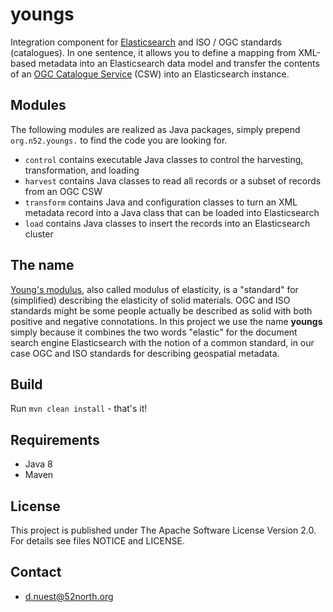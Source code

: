 # youngs

Integration component for [Elasticsearch](https://www.elastic.co/products/elasticsearch) and ISO / OGC standards (catalogues). In one sentence, it allows you to define a mapping from XML-based metadata into an Elasticsearch data model and transfer the contents of an [OGC Catalogue Service](http://www.opengeospatial.org/standards/cat) (CSW) into an Elasticsearch instance.

## Modules

The following modules are realized as Java packages, simply prepend ``org.n52.youngs.`` to find the code you are looking for.

* ``control`` contains executable Java classes to control the harvesting, transformation, and loading
* ``harvest`` contains Java classes to read all records or a subset of records from an OGC CSW
* ``transform`` contains Java and configuration classes to turn an XML metadata record into a Java class that can be loaded into Elasticsearch
* ``load`` contains Java classes to insert the records into an Elasticsearch cluster

## The name

[Young's modulus](https://en.wikipedia.org/wiki/Young's_modulus), also called modulus of elasticity, is a "standard" for (simplified) describing the elasticity of solid materials. OGC and ISO standards might be some people actually be described as solid with both positive and negative connotations. In this project we use the name **youngs** simply because it combines the two words "elastic" for the document search engine Elasticsearch with the notion of a common standard, in our case OGC and ISO standards for describing geospatial metadata.

## Build

Run ``mvn clean install`` - that's it!

## Requirements

* Java 8
* Maven

## License

This project is published under The Apache Software License Version 2.0. For details see files NOTICE and LICENSE.

## Contact

* [d.nuest@52north.org](@nuest)

